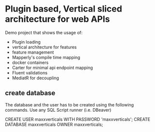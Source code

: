 # Plugin based, Vertical sliced architecture for web APIs
Demo project that shows the usage of:
- Plugin loading
- vertical architecture for features
- feature management
- Mapperly's compile time mapping
- docker containers
- Carter for minimal api endpoint mapping
- Fluent validations
- MediatR for decoupling


## create database

The database and the user has to be created using the following commands. Use any SQL Script runner (i.e. DBeaver)

CREATE USER maxxverticals WITH PASSWORD 'maxxverticals';
CREATE DATABASE maxxverticals OWNER maxxverticals;
